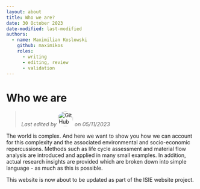```yaml
---
layout: about
title: Who we are?
date: 30 October 2023
date-modified: last-modified
authors:
  - name: Maximilian Koslowski
    github: maximikos
    roles:
      - writing
      - editing, review
      - validation
---
```


# Who we are

> *Last edited by* <a href=”https://github.com/maximikos“><img src="https://github.com/maximikos.png" alt="GitHub user" title="Max Koslowski" width="40" style="border-radius: 50%" /></a> *on 05/11/2023*

The world is complex. And here we want to show you how we can account for this complexity and the associated environmental and socio-economic repercussions. Methods such as life cycle assessment and material flow analysis are introduced and applied in many small examples. In addition, actual research insights are provided which are broken down into simple language - as much as this is possible.

This website is now about to be updated as part of the ISIE website project.

<script src="https://utteranc.es/client.js"
        repo="maximikos/learn-ie"
        issue-term="pathname"
        label="🔮"
        theme="github-light"
        crossorigin="anonymous"
        async>
</script>